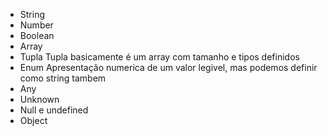 - String
- Number
- Boolean
- Array
- Tupla
Tupla basicamente é um array com tamanho e tipos definidos
- Enum
Apresentação numerica de um valor legivel, mas podemos definir como string tambem
- Any
- Unknown
- Null e undefined
- Object